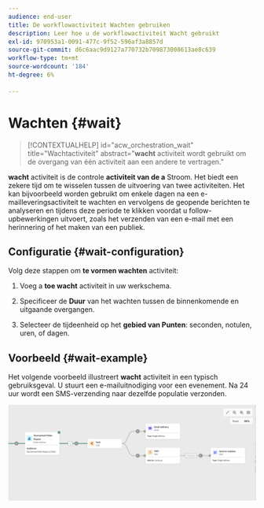 ```yaml
---
audience: end-user
title: De workflowactiviteit Wachten gebruiken
description: Leer hoe u de workflowactiviteit Wacht gebruikt
exl-id: 970953a1-0091-477c-9f52-596af3a8857d
source-git-commit: d6c6aac9d9127a770732b709873008613ae8c639
workflow-type: tm+mt
source-wordcount: '184'
ht-degree: 6%

---
```


# Wachten {#wait}

>[!CONTEXTUALHELP]
>id="acw_orchestration_wait"
>title="Wachtactiviteit"
>abstract="**wacht** activiteit wordt gebruikt om de overgang van één activiteit aan een andere te vertragen."

**wacht** activiteit is de controle **activiteit van de a** Stroom. Het biedt een zekere tijd om te wisselen tussen de uitvoering van twee activiteiten. Het kan bijvoorbeeld worden gebruikt om enkele dagen na een e-mailleveringsactiviteit te wachten en vervolgens de geopende berichten te analyseren en tijdens deze periode te klikken voordat u follow-upbewerkingen uitvoert, zoals het verzenden van een e-mail met een herinnering of het maken van een publiek.

## Configuratie {#wait-configuration}

Volg deze stappen om **te vormen wachten** activiteit:

1. Voeg a **toe wacht** activiteit in uw werkschema.

1. Specificeer de **Duur** van het wachten tussen de binnenkomende en uitgaande overgangen.

1. Selecteer de tijdeenheid op het **gebied van Punten**: seconden, notulen, uren, of dagen.

## Voorbeeld {#wait-example}

Het volgende voorbeeld illustreert **wacht** activiteit in een typisch gebruiksgeval. U stuurt een e-mailuitnodiging voor een evenement. Na 24 uur wordt een SMS-verzending naar dezelfde populatie verzonden.

![ Voorbeeld van een werkschema dat de Wachtende activiteit gebruikt om SMS 24 uur na een e-mailuitnodiging te verzenden.](../assets/workflow-wait-example.png)